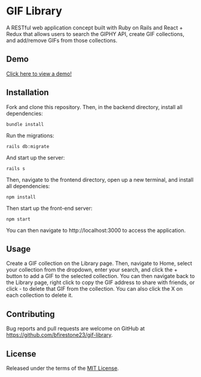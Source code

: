 # GIF Library

A RESTful web application concept built with Ruby on Rails and React + Redux that allows users to search the GIPHY API, create GIF collections, and add/remove GIFs from those collections.

## Demo

[Click here to view a demo!](https://drive.google.com/file/d/1vLhc7g05_5-_sSFYo-FYLX8u3urde-tg/view?usp=sharing) 

## Installation

Fork and clone this repository. Then, in the backend directory, install all dependencies:

```bundle install```

Run the migrations:

```rails db:migrate```

And start up the server:

```rails s```

Then, navigate to the frontend directory, open up a new terminal, and install all dependencies:

```npm install```

Then start up the front-end server: 

```npm start```

You can then navigate to http://localhost:3000 to access the application.

## Usage

Create a GIF collection on the Library page. Then, navigate to Home, select your collection from the dropdown, enter your search, and click the + button to add a GIF to the selected collection. You can then navigate back to the Library page, right click to copy the GIF address to share with friends, or click - to delete that GIF from the collection. You can also click the X on each collection to delete it.

## Contributing

Bug reports and pull requests are welcome on GitHub at https://github.com/bfirestone23/gif-library.

## License

Released under the terms of the [MIT License](https://opensource.org/licenses/MIT).
